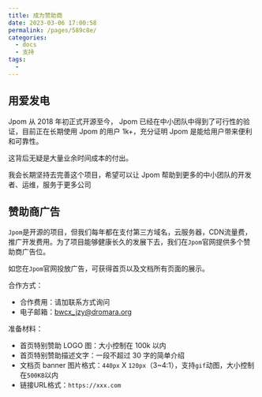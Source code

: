 ```yaml
---
title: 成为赞助商
date: 2023-03-06 17:00:58
permalink: /pages/589c8e/
categories:
  - docs
  - 支持
tags:
  - 
---
```



## 用爱发电

Jpom 从 2018 年初正式开源至今， Jpom 已经在中小团队中得到了可行性的验证，目前正在长期使用 Jpom 的用户 1k+，充分证明 Jpom 是能给用户带来便利和可靠性。

这背后无疑是大量业余时间成本的付出。

我会长期坚持去完善这个项目，希望可以让 Jpom 帮助到更多的中小团队的开发者、运维，服务于更多公司


## 赞助商广告

`Jpom`是开源的项目，但我们每年都在支付第三方域名，云服务器，CDN流量费，推广开发费用。为了项目能够健康长久的发展下去，我们在`Jpom`官网提供多个赞助商广告位。

如您在`Jpom`官网投放广告，可获得首页以及文档所有页面的展示。

合作方式：

* 合作费用：请加联系方式询问
* 电子邮箱：bwcx_jzy@dromara.org

准备材料：

* 首页特别赞助 LOGO 图：大小控制在 100k 以内
* 首页特别赞助描述文字：一段不超过 30 字的简单介绍
* 文档页 banner 图片格式：`440px` X `120px`（3~4:1），支持`gif`动图，大小控制在`500KB`以内
* 链接URL格式：`https://xxx.com`